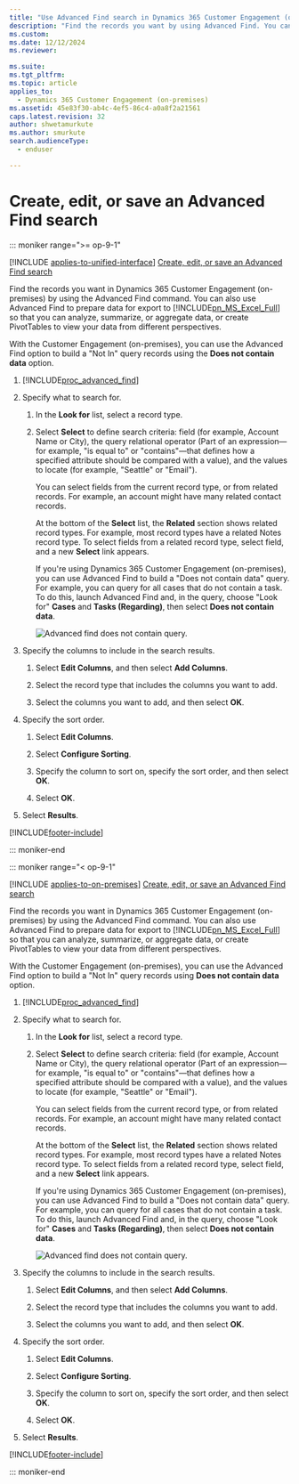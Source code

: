 ```yaml
---
title: "Use Advanced Find search in Dynamics 365 Customer Engagement (on-premises)"
description: "Find the records you want by using Advanced Find. You can also use it to prepare records for export so that you can analyze, summarize, or aggregate data."
ms.custom: 
ms.date: 12/12/2024
ms.reviewer: 

ms.suite: 
ms.tgt_pltfrm: 
ms.topic: article
applies_to: 
  - Dynamics 365 Customer Engagement (on-premises)
ms.assetid: 45e83f30-ab4c-4ef5-86c4-a0a8f2a21561
caps.latest.revision: 32
author: shwetamurkute
ms.author: smurkute
search.audienceType: 
  - enduser

---
```

# Create, edit, or save an Advanced Find search


::: moniker range=">= op-9-1"


[!INCLUDE [applies-to-unified-interface](../includes/applies-to-unified-interface.md)] [Create, edit, or save an Advanced Find search](/powerapps/user/advanced-find)

Find the records you want in Dynamics 365 Customer Engagement (on-premises) by using the Advanced Find command. You can also use Advanced Find to prepare data for export to [!INCLUDE[pn_MS_Excel_Full](../includes/pn-ms-excel-full.md)] so that you can analyze, summarize, or aggregate data, or create PivotTables to view your data from different perspectives.  

With the Customer Engagement (on-premises), you can use the Advanced Find option to build a "Not In" query records using the **Does not contain data** option.
  
1. [!INCLUDE[proc_advanced_find](../includes/proc-advanced-find.md)]  
  
2. Specify what to search for.  
  
   1.  In the **Look for** list, select a record type.  
  
   2.  Select **Select** to define search criteria: field (for example, Account Name or City), the query relational operator (Part of an expression—for example, "is equal to" or "contains"—that defines how a specified attribute should be compared with a value), and the values to locate (for example, "Seattle" or "Email").  
  
        You can select fields from the current record type, or from related records. For example, an account might have many related contact records.  
  
        At the bottom of the **Select** list, the **Related** section shows related record types. For example, most record types have a related Notes record type. To select fields from a related record type, select field, and a new **Select** link appears.  
         
        If you're using Dynamics 365 Customer Engagement (on-premises), you can use Advanced Find to build a "Does not contain data" query. For example, you can query for all cases that do not contain a task. To do this, launch Advanced Find and, in the query, choose "Look for" **Cases** and **Tasks (Regarding)**, then select **Does not contain data**. 
         
        ![Advanced find does not contain query.](media/advancedfind.png "Advanced find does not contain query")
  
3. Specify the columns to include in the search results.  
  
   1.  Select **Edit Columns**, and then select **Add Columns**.  
  
   2.  Select the record type that includes the columns you want to add.  
  
   3.  Select the columns you want to add, and then select **OK**.  
  
4. Specify the sort order.  
  
   1.  Select **Edit Columns**.  
  
   2.  Select **Configure Sorting**.  
  
   3.  Specify the column to sort on, specify the sort order, and then select **OK**.  
  
   4.  Select **OK**.  
  
5. Select **Results**.  
  




[!INCLUDE[footer-include](../../../includes/footer-banner.md)]



::: moniker-end

::: moniker range="< op-9-1"


[!INCLUDE [applies-to-on-premises](../includes/applies-to-on-premises.md)] [Create, edit, or save an Advanced Find search](/powerapps/user/advanced-find)

Find the records you want in Dynamics 365 Customer Engagement (on-premises) by using the Advanced Find command. You can also use Advanced Find to prepare data for export to [!INCLUDE[pn_MS_Excel_Full](../includes/pn-ms-excel-full.md)] so that you can analyze, summarize, or aggregate data, or create PivotTables to view your data from different perspectives.  

With the Customer Engagement (on-premises), you can use the Advanced Find option to build a "Not In" query records using **Does not contain data** option.
  
1. [!INCLUDE[proc_advanced_find](../includes/proc-advanced-find.md)]  
  
2. Specify what to search for.  
  
   1.  In the **Look for** list, select a record type.  
  
   2.  Select **Select** to define search criteria: field (for example, Account Name or City), the query relational operator (Part of an expression—for example, "is equal to" or "contains"—that defines how a specified attribute should be compared with a value), and the values to locate (for example, "Seattle" or "Email").  
  
        You can select fields from the current record type, or from related records. For example, an account might have many related contact records.  
  
        At the bottom of the **Select** list, the **Related** section shows related record types. For example, most record types have a related Notes record type. To select fields from a related record type, select field, and a new **Select** link appears.  
         
        If you're using Dynamics 365 Customer Engagement (on-premises), you can use Advanced Find to build a "Does not contain data" query. For example, you can query for all cases that do not contain a task. To do this, launch Advanced Find and, in the query, choose "Look for" **Cases** and **Tasks (Regarding)**, then select **Does not contain data**. 
         
        ![Advanced find does not contain query.](media/advancedfind.png "Advanced find does not contain query")
  
3. Specify the columns to include in the search results.  
  
   1.  Select **Edit Columns**, and then select **Add Columns**.  
  
   2.  Select the record type that includes the columns you want to add.  
  
   3.  Select the columns you want to add, and then select **OK**.  
  
4. Specify the sort order.  
  
   1.  Select **Edit Columns**.  
  
   2.  Select **Configure Sorting**.  
  
   3.  Specify the column to sort on, specify the sort order, and then select **OK**.  
  
   4.  Select **OK**.  
  
5. Select **Results**.  
  




[!INCLUDE[footer-include](../../../includes/footer-banner.md)]


::: moniker-end
